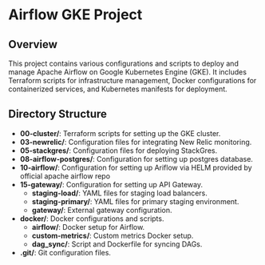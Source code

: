 # Airflow GKE Project

## Overview

This project contains various configurations and scripts to deploy and manage Apache Airflow on Google Kubernetes Engine (GKE). It includes Terraform scripts for infrastructure management, Docker configurations for containerized services, and Kubernetes manifests for deployment.

## Directory Structure

- **00-cluster/**: Terraform scripts for setting up the GKE cluster.
- **03-newrelic/**: Configuration files for integrating New Relic monitoring.
- **05-stackgres/**: Configuration files for deploying StackGres.
- **08-airflow-postgres/**: Configuration for setting up postgres database.
- **10-airflow/**: Configuration for setting up Ariflow via HELM provided by official apache airflow repo
- **15-gateway/**: Configuration for setting up API Gateway.
  - **staging-load/**: YAML files for staging load balancers.
  - **staging-primary/**: YAML files for primary staging environment.
  - **gateway/**: External gateway configuration.
- **docker/**: Docker configurations and scripts.
  - **airflow/**: Docker setup for Airflow.
  - **custom-metrics/**: Custom metrics Docker setup.
  - **dag_sync/**: Script and Dockerfile for syncing DAGs.
- **.git/**: Git configuration files.
